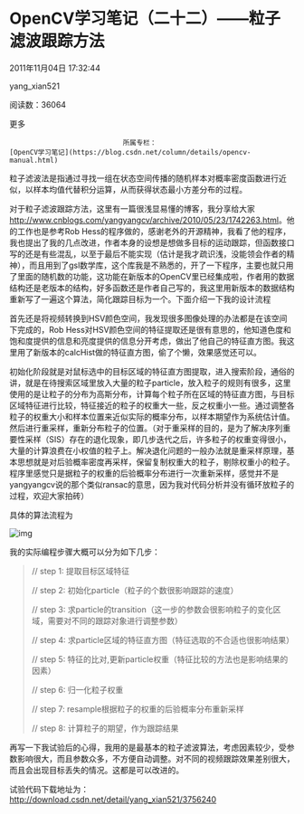 # OpenCV学习笔记（二十二）——粒子滤波跟踪方法

2011年11月04日 17:32:44

yang_xian521

阅读数：36064

更多

 								所属专栏： 																[OpenCV学习笔记](https://blog.csdn.net/column/details/opencv-manual.html) 																 							

 									

粒子滤波法是指通过寻找一组在状态空间传播的随机样本对概率密度函数进行近似，以样本均值代替积分运算，从而获得状态最小方差分布的过程。

对于粒子滤波跟踪方法，这里有一篇很浅显易懂的博客，我分享给大家<http://www.cnblogs.com/yangyangcv/archive/2010/05/23/1742263.html>。他的工作也是参考Rob   Hess的程序做的，感谢老外的开源精神，我看了他的程序，我也提出了我的几点改进，作者本身的设想是想做多目标的运动跟踪，但函数接口写的还是有些混乱，以至于最后不能实现（估计是我才疏识浅，没能领会作者的精神），而且用到了gsl数学库，这个库我是不熟悉的，开了一下程序，主要也就只用了里面的随机数的功能，这功能在新版本的OpenCV里已经集成啦，作者用的数据结构还是老版本的结构，好多函数还是作者自己写的，我这里用新版本的数据结构重新写了一遍这个算法，简化跟踪目标为一个。下面介绍一下我的设计流程

首先还是将视频转换到HSV颜色空间，我发现很多图像处理的办法都是在该空间下完成的，Rob  Hess对HSV颜色空间的特征提取还是很有意思的，他知道色度和饱和度提供的信息和亮度提供的信息分开考虑，做出了他自己的特征直方图。我这里用了新版本的calcHist做的特征直方图，偷了个懒，效果感觉还可以。

初始化阶段就是对鼠标选中的目标区域的特征直方图提取，进入搜索阶段，通俗的讲，就是在待搜索区域里放入大量的粒子particle，放入粒子的规则有很多，这里使用的是让粒子的分布为高斯分布，计算每个粒子所在区域的特征直方图，与目标区域特征进行比较，特征接近的粒子的权重大一些，反之权重小一些。通过调整各粒子的权重大小和样本位置来近似实际的概率分布，以样本期望作为系统估计值。然后进行重采样，重新分布粒子的位置。（对于重采样的目的，是为了解决序列重要性采样（SIS）存在的退化现象，即几步迭代之后，许多粒子的权重变得很小，大量的计算浪费在小权值的粒子上。解决退化问题的一般办法就是重采样原理，基本思想就是对后验概率密度再采样，保留复制权重大的粒子，剔除权重小的粒子。程序里感觉只是据粒子的权重的后验概率分布进行一次重新采样，感觉并不是yangyangcv说的那个类似ransac的意思，因为我对代码分析并没有循环放粒子的过程，欢迎大家拍砖）

具体的算法流程为

![img](http://hi.csdn.net/attachment/201111/4/0_1320399405HmB8.gif)

我的实际编程步骤大概可以分为如下几步：

> // step 1: 提取目标区域特征
>
> // step 2: 初始化particle（粒子的个数很影响跟踪的速度）
>
> // step 3: 求particle的transition（这一步的参数会很影响粒子的变化区域，需要对不同的跟踪对象进行调整参数）
>
> // step 4: 求particle区域的特征直方图（特征选取的不合适也很影响结果）
>
> // step 5: 特征的比对,更新particle权重（特征比较的方法也是影响结果的因素）
>
> // step 6: 归一化粒子权重
>
> // step 7: resample根据粒子的权重的后验概率分布重新采样
>
> // step 8: 计算粒子的期望，作为跟踪结果

再写一下我试验后的心得，我用的是最基本的粒子滤波算法，考虑因素较少，受参数影响很大，而且参数众多，不方便自动调整。对不同的视频跟踪效果差别很大，而且会出现目标丢失的情况。这都是可以改进的。

试验代码下载地址为：<http://download.csdn.net/detail/yang_xian521/3756240>
